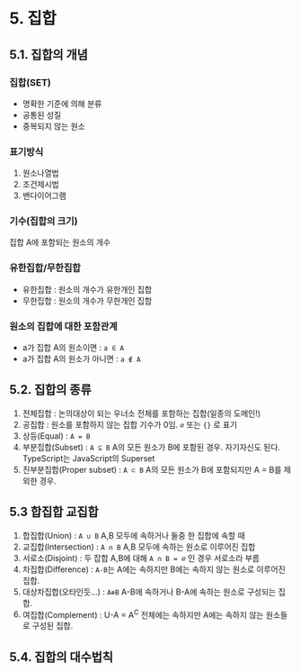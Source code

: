 # 5. 집합

## 5.1. 집합의 개념

### 집합(SET)
- 명확한 기준에 의해 분류
- 공통된 성질
- 중복되지 않는 원소

### 표기방식
1. 원소나열법
2. 조건제시법
3. 밴다이어그램

### 기수(집합의 크기)
집합 A에 포함되는 원소의 개수

### 유한집합/무한집합
- 유한집합 : 원소의 개수가 유한개인 집합
- 무한집합 : 원소의 개수가 무한개인 집합

### 원소의 집합에 대한 포함관계
- a가 집합 A의 원소이면 : ` a ∈ A `
- a가 집합 A의 원소가 아니면 : ` a ∉ A `


## 5.2. 집합의 종류
1. 전체집합 : 논의대상이 되는 우너소 전체를 포함하는 집합(일종의 도메인!)
2. 공집합 : 원소를 포함하지 않는 집합 기수가 0임. `∅` 또는 `{}` 로 표기
3. 상등(Equal) : `A = B`
4. 부분집합(Subset) : `A ⊆ B` A의 모든 원소가 B에 포함된 경우. 자기자신도 된다. TypeScript는 JavaScript의 Superset
5. 진부분집합(Proper subset) : `A ⊂ B` A의 모든 원소가 B에 포함되지만 A = B를 제외한 경우.

## 5.3 합집합 교집합
1. 합집합(Union) : `A ∪ B` A,B 모두에 속하거나 둘중 한 집합에 속할 때
2. 교집합(Intersection) : `A ∩ B` A,B 모두에 속하는 원소로 이루어진 집합
3. 서로소(Disjoint) : 두 잡합 A,B에 대해 `A ∩ B = ∅` 인 경우 서로소라 부름
4. 차집합(Difference) : `A-B`는 A에는 속하지만 B에는 속하지 않는 원소로 이루어진 집합.
5. 대상차집합(오타인듯...) : `A⊕B` A-B에 속하거나 B-A에 속하는 원소로 구성되는 집합.
6. 여집합(Complement) : U-A = A<sup>C</sup> 전체에는 속하지만 A에는 속하지 않는 원소들로 구성된 집합.

## 5.4. 집합의 대수법칙
